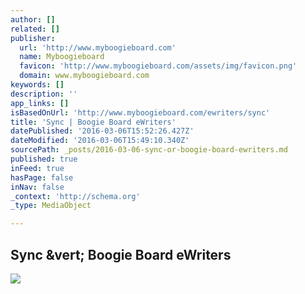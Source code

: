 ```yaml
---
author: []
related: []
publisher:
  url: 'http://www.myboogieboard.com'
  name: Myboogieboard
  favicon: 'http://www.myboogieboard.com/assets/img/favicon.png'
  domain: www.myboogieboard.com
keywords: []
description: ''
app_links: []
isBasedOnUrl: 'http://www.myboogieboard.com/ewriters/sync'
title: 'Sync | Boogie Board eWriters'
datePublished: '2016-03-06T15:52:26.427Z'
dateModified: '2016-03-06T15:49:10.340Z'
sourcePath: _posts/2016-03-06-sync-or-boogie-board-ewriters.md
published: true
inFeed: true
hasPage: false
inNav: false
_context: 'http://schema.org'
_type: MediaObject

---
```

<article style=""><h1>Sync &amp;vert; Boogie Board eWriters</h1><img src="http://www.myboogieboard.com/assets/img/sync-logo.png" /></article>